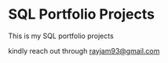 # SQL Portfolio Projects 

This is my SQL portfolio projects 

kindly reach out through 
rayjam93@gmail.com 
